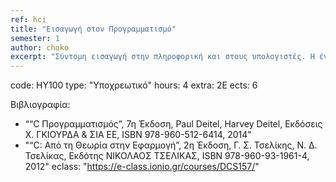 ```yaml
---
ref: hci
title: "Εισαγωγή στον Προγραμματισμό"
semester: 1
author: choko
excerpt: "Σύντομη εισαγωγή στην πληροφορική και στους υπολογιστές. Η έννοια του αλγόριθμου ως πεπερασμένη ακολουθία βημάτων για τη λύση προβλημάτων και των γλωσσών προγραμματισμού ως αυστηρών μέσων έκφρασης αλγορίθμων. Η γλώσσα “C”, τα κύρια χαρακτηριστικά της και η διαδικασία μεταγλώττισης και εκτέλεσης προγραμμάτων. Η δομή του προγράμματος στη γλώσσα “C”, οι βασικές προγραμματιστικές εντολές και οι εντολές ελέγχου ροής του προγράμματος. Απλοί τύποι δεδομένων, ορισμός μεταβλητών, τελεστές και εκφράσεις. Πίνακες (μονοδιάστατοι και πολυδιάστατοι) και στοιχειώσεις δομές δεδομένων. Αφηρημένοι τύποι δεδομένων. Αναζήτηση και ταξινόμηση πινάκων. Απαριθμήσεις, δομές (structures), ενώσεις (unions). Δείκτες (pointers), σχέση μεταξύ δεικτών και πινάκων, συμβολοσειρών και δεικτών, μετατροπές τύπων. Δείκτες σε εγγραφές. Δυναμική παραχώρηση μνήμης. Γραμμικές λίστες, απλά συνδεδεμένες λίστες ουρές, στοίβες, διπλά συνδεδεμένες λίστες. Δέντρα και γράφοι, δυαδικά δέντρα αναζήτησης. Εργαστήριο προγραμματισμού (Επιλογή γλώσσας προγραμματισμού: “C”)."
---
```


code: ΗΥ100
type: "Υποχρεωτικό"
hours: 4
extra: 2Ε
ects: 6

Βιβλιογραφία: 
  - ““C Προγραμματισμός”, 7η Έκδοση, Paul Deitel, Harvey Deitel, Εκδόσεις Χ. ΓΚΙΟΥΡΔΑ & ΣΙΑ ΕΕ, ISBN 978-960-512-6414, 2014"
  - "“C: Aπό τη Θεωρία στην Εφαρμογή”, 2η Έκδοση, Γ. Σ. Τσελίκης, Ν. Δ. Τσελίκας, Εκδότης ΝΙΚΟΛΑΟΣ ΤΣΕΛΙΚΑΣ, ISBN 978-960-93-1961-4, 2012"
eclass: "https://e-class.ionio.gr/courses/DCS157/"


